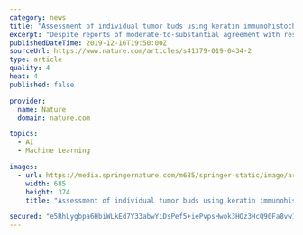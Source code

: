 ```yaml
---
category: news
title: "Assessment of individual tumor buds using keratin immunohistochemistry: moderate interobserver agreement suggests a role for machine learning"
excerpt: "Despite reports of moderate-to-substantial agreement with respect to tumor budding grade, agreement with respect to individual pan cytokeratin-stained tumor buds is moderate at most. A machine learning approach may prove especially useful for a more robust assessment of individual tumor buds."
publishedDateTime: 2019-12-16T19:50:00Z
sourceUrl: https://www.nature.com/articles/s41379-019-0434-2
type: article
quality: 4
heat: 4
published: false

provider:
  name: Nature
  domain: nature.com

topics:
  - AI
  - Machine Learning

images:
  - url: https://media.springernature.com/m685/springer-static/image/art%3A10.1038%2Fs41379-019-0434-2/MediaObjects/41379_2019_434_Fig1_HTML.png
    width: 685
    height: 374
    title: "Assessment of individual tumor buds using keratin immunohistochemistry: moderate interobserver agreement suggests a role for machine learning"

secured: "e5RhLygbpa6HbiWLkEd7Y33abwYiDsPef5+iePvpsHwok3HOz3HcQ90Fa8vw1/Sv+/EkqWwrz+mxmOSGl7XljQzczhRrh4JbvQKgBRJJS2avqwEjF76d/bAauItgUITFndaHyGL1ClXjlkTIvcgd9ysgcijFRzgE4EmWbkHnm1fR5nMlTtjA32gkq06Khg+EttIMU7yoMy41foRhtZo1kbs2SdT0gQ5NdcLn3ReriHay8J8hn/HKh6I2EC43EKFdt5RZWHwWNLNpS27WSONz1A==;KiA4d+OsXKgtRjbqwKdyAg=="
---
```



